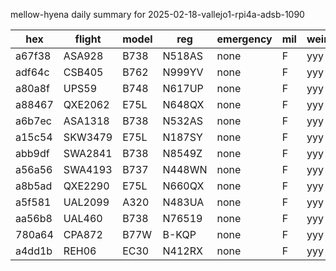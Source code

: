 mellow-hyena daily summary for 2025-02-18-vallejo1-rpi4a-adsb-1090

|hex|flight|model|reg|emergency|mil|weirdo|
|--|--|--|--|--|--|--|
|a67f38|ASA928|B738|N518AS|none|F|yyy|
|adf64c|CSB405|B762|N999YV|none|F|yyy|
|a80a8f|UPS59|B748|N617UP|none|F|yyy|
|a88467|QXE2062|E75L|N648QX|none|F|yyy|
|a6b7ec|ASA1318|B738|N532AS|none|F|yyy|
|a15c54|SKW3479|E75L|N187SY|none|F|yyy|
|abb9df|SWA2841|B738|N8549Z|none|F|yyy|
|a56a56|SWA4193|B737|N448WN|none|F|yyy|
|a8b5ad|QXE2290|E75L|N660QX|none|F|yyy|
|a5f581|UAL2099|A320|N483UA|none|F|yyy|
|aa56b8|UAL460|B738|N76519|none|F|yyy|
|780a64|CPA872|B77W|B-KQP|none|F|yyy|
|a4dd1b|REH06|EC30|N412RX|none|F|yyy|
